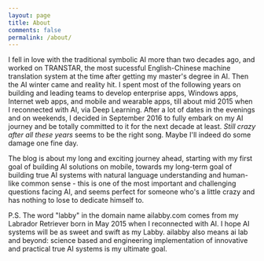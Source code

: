 ```yaml
---
layout: page
title: About
comments: false
permalink: /about/
---
```


I fell in love with the traditional symbolic AI more than two decades ago, and worked on TRANSTAR, the most sucessful English-Chinese machine translation system at the time after getting my master's degree in AI. Then the AI winter came and reality hit. I spent most of the following years on building and leading teams to develop enterprise apps, Windows apps, Internet web apps, and mobile and wearable apps, till about mid 2015 when I reconnected with AI, via Deep Learning. After a lot of dates in the evenings and on weekends, I decided in September 2016 to fully embark on my AI journey and be totally committed to it for the next decade at least. *Still crazy after all these years* seems to be the right song. Maybe I'll indeed do some damage one fine day.

The blog is about my long and exciting journey ahead, starting with my first goal of building AI solutions on mobile, towards my long-term goal of building true AI systems with natural language understanding and human-like common sense - this is one of the most important and challenging questions facing AI, and seems perfect for someone who's a little crazy and has nothing to lose to dedicate himself to.

P.S. The word "labby" in the domain name ailabby.com comes from my Labrador Retriever born in May 2015 when I reconnected with AI. I hope AI systems will be as sweet and swift as my Labby. ailabby also means ai lab and beyond: science based and engineering implementation of innovative and practical true AI systems is my ultimate goal.
